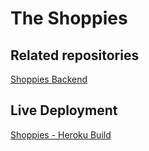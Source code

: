 # The Shoppies

## Related repositories

[Shoppies Backend](https://github.com/jonschacter/shoppies-backend)

## Live Deployment

[Shoppies - Heroku Build](http://jschacter-shoppies.herokuapp.com/)
